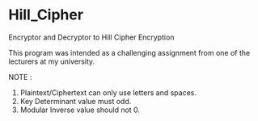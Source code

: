 # Hill_Cipher
Encryptor and Decryptor to Hill Cipher Encryption

This program was intended as a challenging assignment from one of the lecturers at my university.

NOTE :
1. Plaintext/Ciphertext can only use letters and spaces.
2. Key Determinant value must odd.
3. Modular Inverse value should not 0.
